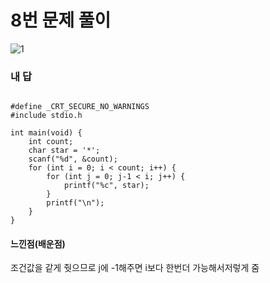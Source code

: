 # 8번 문제 풀이
![1](https://user-images.githubusercontent.com/81015704/118489821-3b032900-b758-11eb-9e7d-46ff9b153475.png)

### 내 답
<pre><code>
#define _CRT_SECURE_NO_WARNINGS
#include stdio.h

int main(void) {
	int count;
	char star = '*';
	scanf("%d", &count);
	for (int i = 0; i < count; i++) {
		for (int j = 0; j-1 < i; j++) {
			printf("%c", star);
		}
		printf("\n");
	}
}
</code></pre>


#### 느낀점(배운점)
조건값을 같게 줫으므로 j에 -1해주면 i보다 한번더 가능해서저렇게 줌
